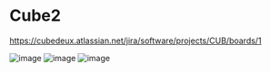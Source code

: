 # Cube2



https://cubedeux.atlassian.net/jira/software/projects/CUB/boards/1

![image](https://user-images.githubusercontent.com/21956643/148373134-43754eac-186c-4681-b8a7-2ff2f735b115.png)
![image](https://user-images.githubusercontent.com/21956643/148373185-0444de89-de38-4547-97a7-57ad5c782734.png)
![image](https://user-images.githubusercontent.com/21956643/148373167-7c3dce3e-4df2-4177-b814-bc58a9f45d53.png)
